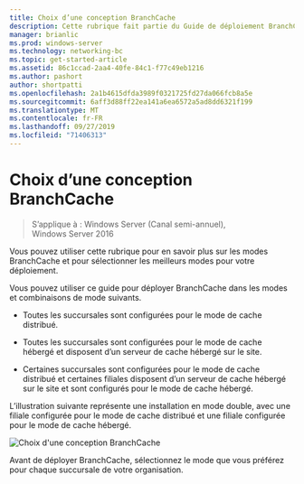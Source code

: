 ```yaml
---
title: Choix d’une conception BranchCache
description: Cette rubrique fait partie du Guide de déploiement BranchCache pour Windows Server 2016, qui montre comment déployer BranchCache en mode de cache distribué et hébergé pour optimiser l’utilisation de la bande passante WAN dans les filiales.
manager: brianlic
ms.prod: windows-server
ms.technology: networking-bc
ms.topic: get-started-article
ms.assetid: 86c1ccad-2aa4-40fe-84c1-f77c49eb1216
ms.author: pashort
author: shortpatti
ms.openlocfilehash: 2a1b4615dfda3989f0321725fd27da066fcb8a5e
ms.sourcegitcommit: 6aff3d88ff22ea141a6ea6572a5ad8dd6321f199
ms.translationtype: MT
ms.contentlocale: fr-FR
ms.lasthandoff: 09/27/2019
ms.locfileid: "71406313"
---
```

# <a name="choosing-a-branchcache-design"></a>Choix d’une conception BranchCache

>S’applique à : Windows Server (Canal semi-annuel), Windows Server 2016

Vous pouvez utiliser cette rubrique pour en savoir plus sur les modes BranchCache et pour sélectionner les meilleurs modes pour votre déploiement.  
  
Vous pouvez utiliser ce guide pour déployer BranchCache dans les modes et combinaisons de mode suivants.  
  
-   Toutes les succursales sont configurées pour le mode de cache distribué.  
  
-   Toutes les succursales sont configurées pour le mode de cache hébergé et disposent d’un serveur de cache hébergé sur le site.  
  
-   Certaines succursales sont configurées pour le mode de cache distribué et certaines filiales disposent d’un serveur de cache hébergé sur le site et sont configurés pour le mode de cache hébergé.  
  
L’illustration suivante représente une installation en mode double, avec une filiale configurée pour le mode de cache distribué et une filiale configurée pour le mode de cache hébergé.  
  
![Choix d'une conception BranchCache](../../media/Choosing-a-BranchCache-Design/bc_new_modes.jpg)  
  
Avant de déployer BranchCache, sélectionnez le mode que vous préférez pour chaque succursale de votre organisation.  
  


